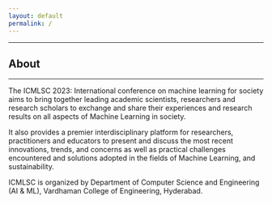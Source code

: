 ```yaml
---
layout: default
permalink: /
---
```

<!--
### Accepted Papers
#### List 1
<!--
[Get Here](doc/accepted papers round -1.pdf)
#### List 2
[Get Here](doc/Round 2accepted papers.pdf) 
#### List 3
[Get Here](doc/final list (1).pdf)
-->

---
## About
---
The ICMLSC 2023: International conference on machine learning for society aims to bring together leading academic scientists, researchers and research scholars to exchange and share their experiences and research results on all aspects of Machine Learning in society.

It also provides a premier interdisciplinary platform for researchers, practitioners and educators to present and discuss the most recent innovations, trends, and concerns as well as practical challenges encountered and solutions adopted in the fields of Machine Learning, and sustainability.

ICMLSC is organized by Department of Computer Science and Engineering (AI & ML), Vardhaman College of Engineering, Hyderabad.
